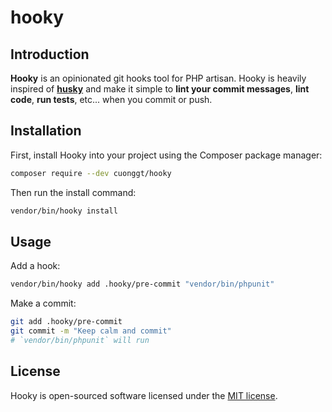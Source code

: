 # hooky

<a name="introduction"></a>
## Introduction

**Hooky** is an opinionated git hooks tool for PHP artisan. Hooky is heavily inspired of **[husky](https://github.com/typicode/husky)** and make it simple to **lint your commit messages**, **lint code**, **run tests**, etc... when you commit or push.

<a name="installation"></a>
## Installation

First, install Hooky into your project using the Composer package manager:

```sh
composer require --dev cuonggt/hooky
```

Then run the install command:

```sh
vendor/bin/hooky install
```

<a name="usage"></a>
## Usage

Add a hook:

```sh
vendor/bin/hooky add .hooky/pre-commit "vendor/bin/phpunit"
```

Make a commit:

```sh
git add .hooky/pre-commit
git commit -m "Keep calm and commit"
# `vendor/bin/phpunit` will run
```

<a name="license"></a>
## License

Hooky is open-sourced software licensed under the [MIT license](LICENSE.md).
